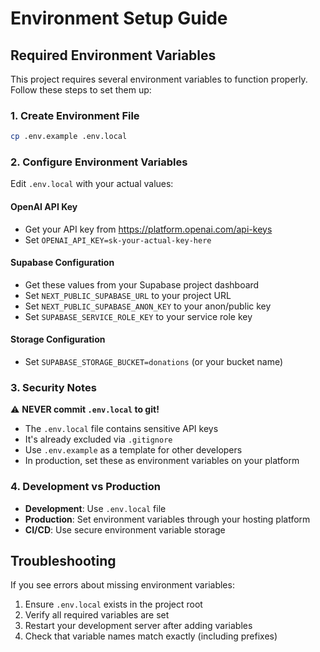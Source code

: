 # Environment Setup Guide

## Required Environment Variables

This project requires several environment variables to function properly. Follow these steps to set them up:

### 1. Create Environment File
```bash
cp .env.example .env.local
```

### 2. Configure Environment Variables

Edit `.env.local` with your actual values:

#### OpenAI API Key
- Get your API key from https://platform.openai.com/api-keys
- Set `OPENAI_API_KEY=sk-your-actual-key-here`

#### Supabase Configuration
- Get these values from your Supabase project dashboard
- Set `NEXT_PUBLIC_SUPABASE_URL` to your project URL
- Set `NEXT_PUBLIC_SUPABASE_ANON_KEY` to your anon/public key
- Set `SUPABASE_SERVICE_ROLE_KEY` to your service role key

#### Storage Configuration
- Set `SUPABASE_STORAGE_BUCKET=donations` (or your bucket name)

### 3. Security Notes

⚠️ **NEVER commit `.env.local` to git!**

- The `.env.local` file contains sensitive API keys
- It's already excluded via `.gitignore`
- Use `.env.example` as a template for other developers
- In production, set these as environment variables on your platform

### 4. Development vs Production

- **Development**: Use `.env.local` file
- **Production**: Set environment variables through your hosting platform
- **CI/CD**: Use secure environment variable storage

## Troubleshooting

If you see errors about missing environment variables:
1. Ensure `.env.local` exists in the project root
2. Verify all required variables are set
3. Restart your development server after adding variables
4. Check that variable names match exactly (including prefixes)
